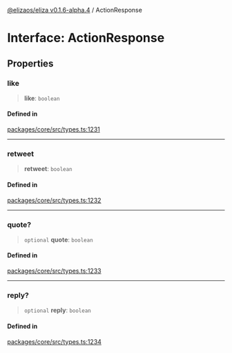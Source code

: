 [@elizaos/eliza v0.1.6-alpha.4](../index.md) / ActionResponse

# Interface: ActionResponse

## Properties

### like

> **like**: `boolean`

#### Defined in

[packages/core/src/types.ts:1231](https://github.com/elizaos/eliza/blob/main/packages/core/src/types.ts#L1231)

---

### retweet

> **retweet**: `boolean`

#### Defined in

[packages/core/src/types.ts:1232](https://github.com/elizaos/eliza/blob/main/packages/core/src/types.ts#L1232)

---

### quote?

> `optional` **quote**: `boolean`

#### Defined in

[packages/core/src/types.ts:1233](https://github.com/elizaos/eliza/blob/main/packages/core/src/types.ts#L1233)

---

### reply?

> `optional` **reply**: `boolean`

#### Defined in

[packages/core/src/types.ts:1234](https://github.com/elizaos/eliza/blob/main/packages/core/src/types.ts#L1234)
